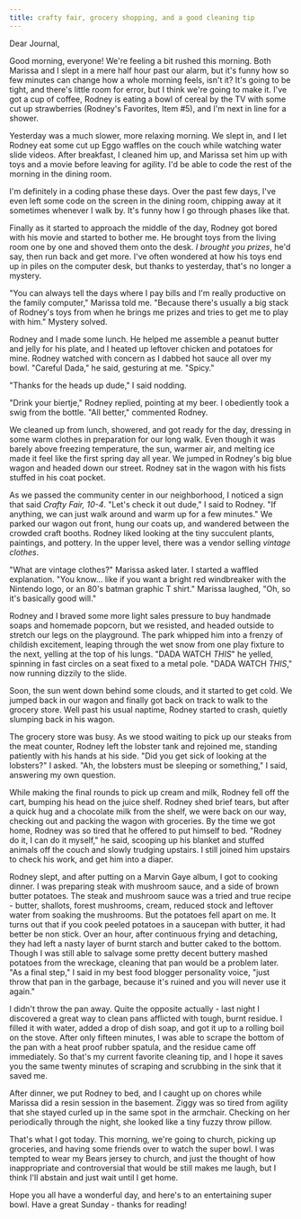 ```yaml
---
title: crafty fair, grocery shopping, and a good cleaning tip
---
```


Dear Journal,

Good morning, everyone! We're feeling a bit rushed this morning. Both
Marissa and I slept in a mere half hour past our alarm, but it's funny
how so few minutes can change how a whole morning feels, isn't it? It's
going to be tight, and there's little room for error, but I think we're
going to make it. I've got a cup of coffee, Rodney is eating a bowl of
cereal by the TV with some cut up strawberries (Rodney's Favorites, Item
\#5), and I'm next in line for a shower.

Yesterday was a much slower, more relaxing morning. We slept in, and I
let Rodney eat some cut up Eggo waffles on the couch while watching
water slide videos. After breakfast, I cleaned him up, and Marissa set
him up with toys and a movie before leaving for agility. I'd be able to
code the rest of the morning in the dining room.

I'm definitely in a coding phase these days. Over the past few days,
I've even left some code on the screen in the dining room, chipping away
at it sometimes whenever I walk by. It's funny how I go through phases
like that.

Finally as it started to approach the middle of the day, Rodney got
bored with his movie and started to bother me. He brought toys from the
living room one by one and shoved them onto the desk. *I brought you
prizes*, he'd say, then run back and get more. I've often wondered at
how his toys end up in piles on the computer desk, but thanks to
yesterday, that's no longer a mystery.

"You can always tell the days where I pay bills and I'm really
productive on the family computer," Marissa told me. "Because there's
usually a big stack of Rodney's toys from when he brings me prizes and
tries to get me to play with him." Mystery solved.

Rodney and I made some lunch. He helped me assemble a peanut butter and
jelly for his plate, and I heated up leftover chicken and potatoes for
mine. Rodney watched with concern as I dabbed hot sauce all over my
bowl. "Careful Dada," he said, gesturing at me. "Spicy."

"Thanks for the heads up dude," I said nodding.

"Drink your biertje," Rodney replied, pointing at my beer. I obediently
took a swig from the bottle. "All better," commented Rodney.

We cleaned up from lunch, showered, and got ready for the day, dressing
in some warm clothes in preparation for our long walk. Even though it
was barely above freezing temperature, the sun, warmer air, and melting
ice made it feel like the first spring day all year. We jumped in
Rodney's big blue wagon and headed down our street. Rodney sat in the
wagon with his fists stuffed in his coat pocket.

As we passed the community center in our neighborhood, I noticed a sign
that said *Crafty Fair, 10-4*. "Let's check it out dude," I said to
Rodney. "If anything, we can just walk around and warm up for a few
minutes." We parked our wagon out front, hung our coats up, and wandered
between the crowded craft booths. Rodney liked looking at the tiny
succulent plants, paintings, and pottery. In the upper level, there was
a vendor selling *vintage clothes*.

"What are vintage clothes?" Marissa asked later. I started a waffled
explanation. "You know… like if you want a bright red windbreaker with
the Nintendo logo, or an 80's batman graphic T shirt." Marissa laughed,
"Oh, so it's basically good will."

Rodney and I braved some more light sales pressure to buy handmade soaps
and homemade popcorn, but we resisted, and headed outside to stretch our
legs on the playground. The park whipped him into a frenzy of childish
excitement, leaping through the wet snow from one play fixture to the
next, yelling at the top of his lungs. "DADA WATCH *THIS*" he yelled,
spinning in fast circles on a seat fixed to a metal pole. "DADA WATCH
*THIS*," now running dizzily to the slide.

Soon, the sun went down behind some clouds, and it started to get cold.
We jumped back in our wagon and finally got back on track to walk to the
grocery store. Well past his usual naptime, Rodney started to crash,
quietly slumping back in his wagon.

The grocery store was busy. As we stood waiting to pick up our steaks
from the meat counter, Rodney left the lobster tank and rejoined me,
standing patiently with his hands at his side. "Did you get sick of
looking at the lobsters?" I asked. "Ah, the lobsters must be sleeping or
something," I said, answering my own question.

While making the final rounds to pick up cream and milk, Rodney fell off
the cart, bumping his head on the juice shelf. Rodney shed brief tears,
but after a quick hug and a chocolate milk from the shelf, we were back
on our way, checking out and packing the wagon with groceries. By the
time we got home, Rodney was so tired that he offered to put himself to
bed. "Rodney do it, I can do it myself," he said, scooping up his
blanket and stuffed animals off the couch and slowly trudging upstairs.
I still joined him upstairs to check his work, and get him into a
diaper.

Rodney slept, and after putting on a Marvin Gaye album, I got to cooking
dinner. I was preparing steak with mushroom sauce, and a side of brown
butter potatoes. The steak and mushroom sauce was a tried and true
recipe - butter, shallots, forest mushrooms, cream, reduced stock and
leftover water from soaking the mushrooms. But the potatoes fell apart
on me. It turns out that if you cook peeled potatoes in a saucepan with
butter, it had better be non stick. Over an hour, after continuous
frying and detaching, they had left a nasty layer of burnt starch and
butter caked to the bottom. Though I was still able to salvage some
pretty decent buttery mashed potatoes from the wreckage, cleaning that
pan would be a problem later. "As a final step," I said in my best food
blogger personality voice, "just throw that pan in the garbage, because
it's ruined and you will never use it again."

I didn't throw the pan away. Quite the opposite actually - last night I
discovered a great way to clean pans afflicted with tough, burnt
residue. I filled it with water, added a drop of dish soap, and got it
up to a rolling boil on the stove. After only fifteen minutes, I was
able to scrape the bottom of the pan with a heat proof rubber spatula,
and the residue came off immediately. So that's my current favorite
cleaning tip, and I hope it saves you the same twenty minutes of
scraping and scrubbing in the sink that it saved me.

After dinner, we put Rodney to bed, and I caught up on chores while
Marissa did a resin session in the basement. Ziggy was so tired from
agility that she stayed curled up in the same spot in the armchair.
Checking on her periodically through the night, she looked like a tiny
fuzzy throw pillow.

That's what I got today. This morning, we're going to church, picking up
groceries, and having some friends over to watch the super bowl. I was
tempted to wear my Bears jersey to church, and just the thought of how
inappropriate and controversial that would be still makes me laugh, but
I think I'll abstain and just wait until I get home.

Hope you all have a wonderful day, and here's to an entertaining super
bowl. Have a great Sunday - thanks for reading!

